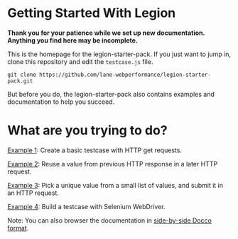 Getting Started With Legion
===========================

**Thank you for your patience while we set up new documentation. Anything you
find here may be incomplete.**

This is the homepage for the legion-starter-pack. If you just want to jump in,
clone this repository and edit the `testcase.js` file.

	git clone https://github.com/lane-webperformance/legion-starter-pack.git

But before you do, the legion-starter-pack also contains examples and
documentation to help you succeed.

What are you trying to do?
==========================

[Example 1](./generated/001_simple.js.md): Create a basic testcase with HTTP get requests.

[Example 2](./generated/002_ticket.js.md): Reuse a value from previous HTTP response in a later HTTP request.

[Example 3](./generated/003_login_dataset.js.md): Pick a unique value from a small list of values, and submit it in an HTTP request.

[Example 4](./generated/004_selenium_webdriver.js.md): Build a testcase with Selenium WebDriver.

Note: You can also browser the documentation in [side-by-side Docco format](./generated/docco/001_simple.js.html).

